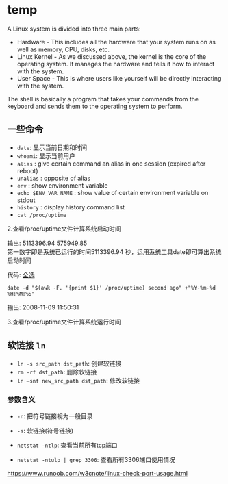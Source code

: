 # temp
A Linux system is divided into three main parts:

-   Hardware - This includes all the hardware that your system runs on as well as memory, CPU, disks, etc.
-   Linux Kernel - As we discussed above, the kernel is the core of the operating system. It manages the hardware and tells it how to interact with the system.
-   User Space - This is where users like yourself will be directly interacting with the system.

The shell is basically a program that takes your commands from the keyboard and sends them to the operating system to perform.

## 一些命令
* `date`: 显示当前日期和时间
* `whoami`: 显示当前用户
* `alias` : give certain command an alias in one session (expired after reboot)
* `unalias` : opposite of alias
* `env` : show environment variable
* `echo $ENV_VAR_NAME` : show value of certain environment variable on stdout
* `history` : display history command list
* `cat /proc/uptime`

2.查看/proc/uptime文件计算系统启动时间  

输出: 5113396.94 575949.85  
第一数字即是系统已运行的时间5113396.94 秒，运用系统工具date即可算出系统启动时间

代码: [全选](http://bbs.freesinno.com/viewtopic.php?t=66)

`date -d "$(awk -F. '{print $1}' /proc/uptime) second ago" +"%Y-%m-%d %H:%M:%S"`

  
输出: 2008-11-09 11:50:31  
  
3.查看/proc/uptime文件计算系统运行时间




## 软链接 `ln`
* `ln -s src_path dst_path`: 创建软链接
* `rm -rf dst_path`: 删除软链接
* `ln –snf new_src_path dst_path`: 修改软链接

### 参数含义
* `-n`: 把符号链接视为一般目录
* `-s`: 软链接(符号链接)


* `netstat -ntlp`: 查看当前所有tcp端口 
* `netstat -ntulp | grep 3306`:  查看所有3306端口使用情况

https://www.runoob.com/w3cnote/linux-check-port-usage.html

<!--stackedit_data:
eyJoaXN0b3J5IjpbLTE2MjY0MDQzMTksMzczMzU0MTI5XX0=
-->